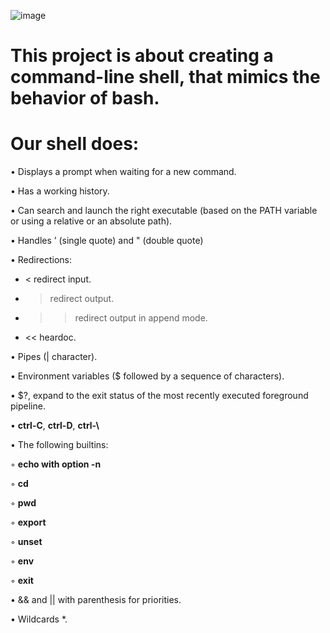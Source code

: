 ![image](https://github.com/user-attachments/assets/62d0b450-cca0-4a0b-b7e5-c975555ac3b7)


# This project is about creating a command-line shell, that mimics the behavior of bash.

# Our shell does:

• Displays a prompt when waiting for a new command.

• Has a working history.

• Can search and launch the right executable (based on the PATH variable or using a relative or an absolute path).

• Handles ’ (single quote) and  " (double quote)

• Redirections:

   - < redirect input.
  
   - > redirect output.
  
   - >> redirect output in append mode.

   - << heardoc.

• Pipes (| character).

• Environment variables ($ followed by a sequence of characters).

• $?, expand to the exit status of the most recently executed foreground pipeline.

• **ctrl-C**, **ctrl-D**,  **ctrl-\\**

• The following builtins:
 
  ◦ **echo with option -n**

  ◦ **cd**

  ◦ **pwd**

  ◦ **export**

  ◦ **unset**

  ◦ **env**

  ◦ **exit**

• && and || with parenthesis for priorities.

• Wildcards *.
